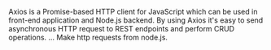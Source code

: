 Axios is a Promise-based HTTP client for JavaScript which can be used in front-end application and Node.js backend. By using Axios it's easy to send asynchronous HTTP request to REST endpoints and perform CRUD operations. ... Make http requests from node.js.

